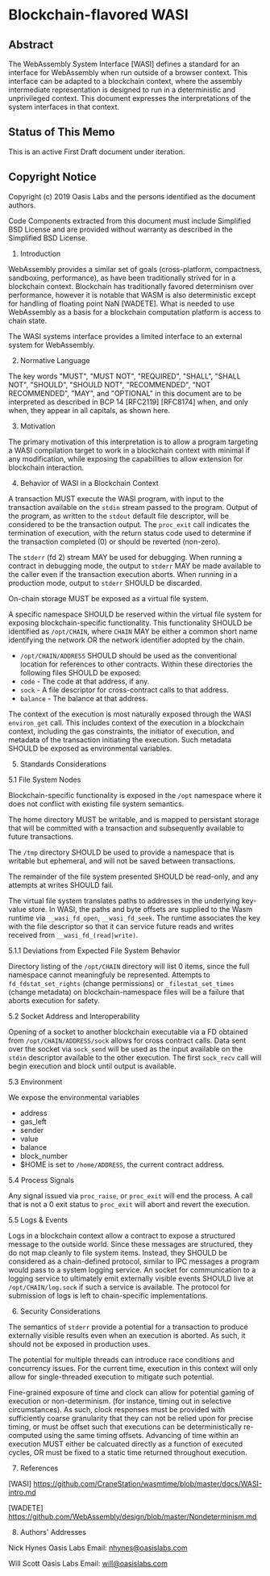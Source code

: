# Blockchain-flavored WASI

## Abstract

  The WebAssembly System Interface [WASI] defines a standard for an
  interface for WebAssembly when run outside of a browser context.
  This interface can be adapted to a blockchain context, where the
  assembly intermediate representation is designed to run in a
  deterministic and unprivileged context. This document expresses the
  interpretations of the system interfaces in that context.

## Status of This Memo

  This is an active First Draft document under iteration.

## Copyright Notice

  Copyright (c) 2019 Oasis Labs and the persons identified as the
  document authors.

  Code Components extracted from this document must include Simplified
  BSD License and are provided without warranty as described in the
  Simplified BSD License.

1. Introduction

  WebAssembly provides a similar set of goals (cross-platform, compactness,
  sandboxing, performance), as have been traditionally strived for in a
  blockchain context. Blockchain has traditionally favored determinism over
  performance, however it is notable that WASM is also deterministic except
  for handling of floating point NaN [WADETE]. What is needed to use
  WebAssembly as a basis for a blockchain computation platform is access to
  chain state.

  The WASI systems interface provides a limited interface to an external
  system for WebAssembly. 

2.  Normative Language

  The key words "MUST", "MUST NOT", "REQUIRED", "SHALL", "SHALL NOT",
  "SHOULD", "SHOULD NOT", "RECOMMENDED", "NOT RECOMMENDED", "MAY", and
  "OPTIONAL" in this document are to be interpreted as described in
  BCP 14 [RFC2119] [RFC8174] when, and only when, they appear in all
  capitals, as shown here.


3. Motivation

The primary motivation of this interpretation is to allow a program
targeting a WASI compilation target to work in a blockchain context
with minimal if any modification, while exposing the capabilities to
allow extension for blockchain interaction.

4. Behavior of WASI in a Blockchain Context

  A transaction MUST execute the WASI program, with input to the
  transaction available on the `stdin` stream passed to the program.
  Output of the program, as written to the `stdout` default file
  descriptor, will be considered to be the transaction output.
  The `proc_exit` call indicates the termination of execution, with
  the return status code used to determine if the transaction
  completed (0) or should be reverted (non-zero).

  The `stderr` (fd 2) stream MAY be used for debugging. When running
  a contract in debugging mode, the output to `stderr` MAY be made
  available to the caller even if the transaction execution aborts.
  When running in a production mode, output to `stderr` SHOULD be
  discarded.

  On-chain storage MUST be exposed as a virtual file system.

  A specific namespace SHOULD be reserved within the virtual file system
  for exposing blockchain-specific functionality.
  This functionality SHOULD be identified as `/opt/CHAIN`, where
  `CHAIN` MAY be either a common short name identifying the network
  OR the network identifier adopted by the chain.

  * `/opt/CHAIN/ADDRESS` SHOULD should be used as the conventional
  location for references to other contracts. Within these directories
  the following files SHOULD be exposed:
  * `code` - The code at that address, if any.
  * `sock` - A file descriptor for cross-contract calls to that address.
  * `balance` - The balance at that address.

  The context of the execution is most naturally exposed through the WASI
  `environ_get` call. This includes context of the execution in
  a blockchain context, including the gas constraints, the
  initiator of execution, and metadata of the transaction
  initiating the execution. Such metadata SHOULD be exposed as
  environmental variables.

5. Standards Considerations

5.1 File System Nodes

  Blockchain-specific functionality is exposed in the `/opt`
  namespace where it does not conflict with existing file
  system semantics.

  The home directory MUST be writable, and is mapped to persistant
  storage that will be committed with a transaction and
  subsequently available to future transactions.

  The `/tmp` directory SHOULD be used to provide a namespace that is
  writable but ephemeral, and will not be saved between
  transactions.

  The remainder of the file system presented SHOULD be read-only,
  and any attempts at writes SHOULD fail.

  The virtual file system translates paths to addresses in
  the underlying key-value store. In WASI, the paths and byte
  offsets are supplied to the Wasm runtime via `__wasi_fd_open`,
  `__wasi_fd_seek`. The runtime associates the key with the file
  descriptor so that it can service future reads and writes
  received from `__wasi_fd_(read|write)`.

5.1.1 Deviations from Expected File System Behavior

  Directory listing of the `/opt/CHAIN` directory will list 0
  items, since the full namespace cannot meaningfuly be represented.
  Attempts to `fd_fdstat_set_rights` (change permissions) or
  `_filestat_set_times` (change metadata) on blockchain-namespace
  files will be a failure that aborts execution for safety.

5.2 Socket Address and Interoperability

  Opening of a socket to another blockchain executable via a
  FD obtained from `/opt/CHAIN/ADDRESS/sock` allows for cross
  contract calls. Data sent over the socket via `sock_send` will
  be used as the input available on the `stdin` descriptor available
  to the other execution.
  The first `sock_recv` call will begin execution and block until
  output is available.

5.3 Environment

  We expose the environmental variables
  * address
  * gas_left
  * sender
  * value
  * balance
  * block_number
  * $HOME is set to `/home/ADDRESS`, the current contract address.

5.4 Process Signals

  Any signal issued via `proc_raise`, or `proc_exit` will end the process.
  A call that is not a 0 exit status to `proc_exit` will abort and revert
  the execution.

5.5 Logs & Events

  Logs in a blockchain context allow a contract to expose a structured
  message to the outside world. Since these messages are structured,
  they do not map cleanly to file system items. Instead, they SHOULD be
  considered as a chain-defined protocol, similar to IPC messages
  a program would pass to a system logging service. An socket for
  communication to a logging service to ultimately emit externally
  visible events SHOULD live at `/opt/CHAIN/log.sock` if such a service
  is available. The protocol for submission of logs is left to
  chain-specific implementations.

6. Security Considerations

  The semantics of `stderr` provide a potential for a transaction to
  produce externally visible results even when an execution is aborted.
  As such, it should not be exposed in production uses.

  The potential for multiple threads can introduce race conditions and
  concurrency issues. For the current time, execution in this context
  will only allow for single-threaded execution to mitigate such
  potential.

  Fine-grained exposure of time and clock can allow for potential
  gaming of execution or non-determinism. (for instance, timing out
  in selective circumstances). As such, clock responses must be
  provided with sufficiently coarse granularity that they can not be
  relied upon for precise timing, or must be offset such that
  executions can be deterministically re-computed using the same timing
  offsets. Advancing of time within an execution MUST either be
  calcuated directly as a function of executed cycles, OR must be
  fixed to a static time returned throughout execution.

7. References

[WASI] https://github.com/CraneStation/wasmtime/blob/master/docs/WASI-intro.md

[WADETE] https://github.com/WebAssembly/design/blob/master/Nondeterminism.md

8. Authors' Addresses

  Nick Hynes
  Oasis Labs
  Email: nhynes@oasislabs.com

  Will Scott
  Oasis Labs
  Email: will@oasislabs.com
